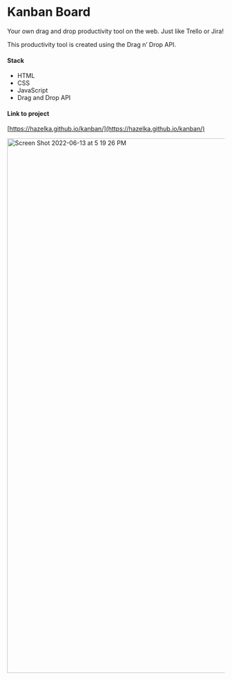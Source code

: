 # Kanban Board
Your own drag and drop productivity tool on the web. Just like Trello or Jira!

This productivity tool is created using the Drag n’ Drop API.

#### Stack
- HTML
- CSS
- JavaScript
- Drag and Drop API

#### Link to project
[https://hazelka.github.io/kanban/](https://hazelka.github.io/kanban/)

<img width="1239" alt="Screen Shot 2022-06-13 at 5 19 26 PM" src="https://user-images.githubusercontent.com/8930626/173533615-fa5a8424-d90b-4725-b751-705390ee83a9.png">
